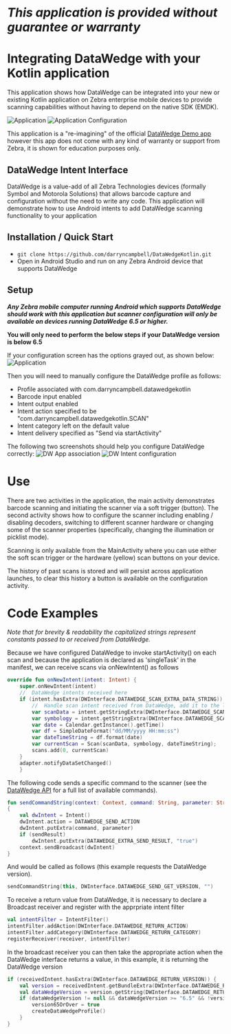 *This application is provided without guarantee or warranty*
=======================================================

# Integrating DataWedge with your Kotlin application

This application shows how DataWedge can be integrated into your new or existing Kotlin application on Zebra enterprise mobile devices to provide scanning capabilities without having to depend on the native SDK (EMDK). 

![Application](https://raw.githubusercontent.com/darryncampbell/DataWedgeKotlin/master/screenshots/application_01.png)
![Application Configuration](https://raw.githubusercontent.com/darryncampbell/DataWedgeKotlin/master/screenshots/application_02.png)

This application is a "re-imagining" of the official [DataWedge Demo app](http://techdocs.zebra.com/datawedge/latest/guide/demo/) however this app does not come with any kind of warranty or support from Zebra, it is shown for education purposes only.

## DataWedge Intent Interface
DataWedge is a value-add of all Zebra Technologies devices (formally Symbol and Motorola Solutions) that allows barcode capture and configuration without the need to write any code.  This application will demonstrate how to use Android intents to add DataWedge scanning functionality to your application

## Installation / Quick Start
* `git clone https://github.com/darryncampbell/DataWedgeKotlin.git`
* Open in Android Studio and run on any Zebra Android device that supports DataWedge 

## Setup
***Any Zebra mobile computer running Android which supports DataWedge should work with this application but scanner configuration will only be available on devices running DataWedge 6.5 or higher.***

**You will only need to perform the below steps if your DataWedge version is below 6.5**

If your configuration screen has the options grayed out, as shown below:
![Application](https://raw.githubusercontent.com/darryncampbell/DataWedgeKotlin/master/screenshots/application_pre_65.png)

Then you will need to manually configure the DataWedge profile as follows:
* Profile associated with com.darryncampbell.datawedgekotlin
* Barcode input enabled
* Intent output enabled
* Intent action specified to be "com.darryncampbell.datawedgekotlin.SCAN"
* Intent category left on the default value
* Intent delivery specified as "Send via startActivity"
 
The following two screenshots should help you configure DataWedge correctly:
![DW App association](https://raw.githubusercontent.com/darryncampbell/DataWedgeKotlin/master/screenshots/datawedge_02.png)
![DW Intent configuration](https://raw.githubusercontent.com/darryncampbell/DataWedgeKotlin/master/screenshots/datawedge_03.png)

# Use

There are two activities in the application, the main activity demonstrates barcode scanning and initiating the scanner via a soft trigger (button).  The second activity shows how to configure the scanner including enabling / disabling decoders, switching to different scanner hardware or changing some of the scanner properties (specifically, changing the illumination or picklist mode).

Scanning is only available from the MainActivity where you can use either the soft scan trigger or the hardware (yellow) scan buttons on your device.

The history of past scans is stored and will persist across application launches, to clear this history a button is available on the configuration activity.

# Code Examples

*Note that for brevity & readability the capitalized strings represent constants passed to or received from DataWedge.*

Because we have configured DataWedge to invoke startActivity() on each scan and because the application is declared as 'singleTask' in the manifest, we can receive scans via onNewIntent() as follows

``` kotlin
override fun onNewIntent(intent: Intent) {
    super.onNewIntent(intent)
    //  DataWedge intents received here
    if (intent.hasExtra(DWInterface.DATAWEDGE_SCAN_EXTRA_DATA_STRING)) {
        //  Handle scan intent received from DataWedge, add it to the list of scans
        var scanData = intent.getStringExtra(DWInterface.DATAWEDGE_SCAN_EXTRA_DATA_STRING)
        var symbology = intent.getStringExtra(DWInterface.DATAWEDGE_SCAN_EXTRA_LABEL_TYPE)
        var date = Calendar.getInstance().getTime()
        var df = SimpleDateFormat("dd/MM/yyyy HH:mm:ss")
        var dateTimeString = df.format(date)
        var currentScan = Scan(scanData, symbology, dateTimeString);
        scans.add(0, currentScan)
    }
    adapter.notifyDataSetChanged()
    }
```

The following code sends a specific command to the scanner (see the [DataWedge API](http://techdocs.zebra.com/datawedge/latest/guide/api/) for a full list of available commands).  

``` kotlin
fun sendCommandString(context: Context, command: String, parameter: String, sendResult: Boolean = false)
{
    val dwIntent = Intent()
    dwIntent.action = DATAWEDGE_SEND_ACTION
    dwIntent.putExtra(command, parameter)
    if (sendResult)
        dwIntent.putExtra(DATAWEDGE_EXTRA_SEND_RESULT, "true")
    context.sendBroadcast(dwIntent)
}
```

And would be called as follows (this example requests the DataWedge version).  

``` kotlin
sendCommandString(this, DWInterface.DATAWEDGE_SEND_GET_VERSION, "")
```

To receive a return value from DataWedge, it is necessary to declare a Broadcast receiver and register with the apprpriate intent filter

``` kotlin
val intentFilter = IntentFilter()
intentFilter.addAction(DWInterface.DATAWEDGE_RETURN_ACTION)
intentFilter.addCategory(DWInterface.DATAWEDGE_RETURN_CATEGORY)
registerReceiver(receiver, intentFilter)
```

In the broadcast receiver you can then take the appropriate action when the DataWedge interface returns a value, in this example, it is returning the DataWedge version

``` kotlin
if (receivedIntent.hasExtra(DWInterface.DATAWEDGE_RETURN_VERSION)) {
    val version = receivedIntent.getBundleExtra(DWInterface.DATAWEDGE_RETURN_VERSION);
    val dataWedgeVersion = version.getString(DWInterface.DATAWEDGE_RETURN_VERSION_DATAWEDGE);
    if (dataWedgeVersion != null && dataWedgeVersion >= "6.5" && !version65OrOver) {
        version65OrOver = true
        createDataWedgeProfile()
    }
}
```